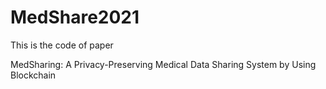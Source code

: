 # MedShare2021
This is the code of paper

MedSharing: A Privacy-Preserving Medical Data Sharing System by Using Blockchain
